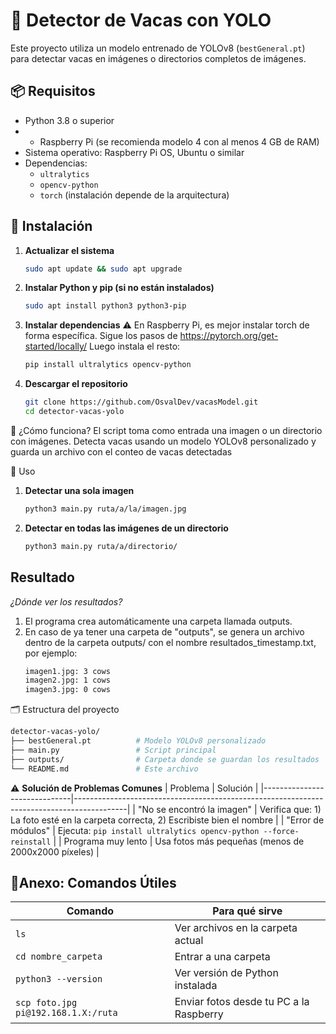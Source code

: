 # 🐄 Detector de Vacas con YOLO

Este proyecto utiliza un modelo entrenado de YOLOv8 (`bestGeneral.pt`) para detectar vacas en imágenes o directorios completos de imágenes.

## 📦 Requisitos

- Python 3.8 o superior
- - Raspberry Pi (se recomienda modelo 4 con al menos 4 GB de RAM)
- Sistema operativo: Raspberry Pi OS, Ubuntu o similar
- Dependencias:
  - `ultralytics`
  - `opencv-python`
  - `torch` (instalación depende de la arquitectura)

## 🚀 Instalación

1. **Actualizar el sistema**
   ```bash
   sudo apt update && sudo apt upgrade

2. **Instalar Python y pip (si no están instalados)**
    ```bash
    sudo apt install python3 python3-pip

3. **Instalar dependencias**
⚠️ En Raspberry Pi, es mejor instalar torch de forma específica. Sigue los pasos de https://pytorch.org/get-started/locally/
Luego instala el resto:
    ```bash
    pip install ultralytics opencv-python

4. **Descargar el repositorio**
    ```bash
    git clone https://github.com/OsvalDev/vacasModel.git
    cd detector-vacas-yolo


🧠 ¿Cómo funciona?
El script toma como entrada una imagen o un directorio con imágenes. Detecta vacas usando un modelo YOLOv8 personalizado y guarda un archivo con el conteo de vacas detectadas

📸 Uso
1. **Detectar una sola imagen**
   ```bash
   python3 main.py ruta/a/la/imagen.jpg

2. **Detectar en todas las imágenes de un directorio**
   ```bash
   python3 main.py ruta/a/directorio/

## Resultado

*¿Dónde ver los resultados?*

1. El programa crea automáticamente una carpeta llamada outputs.
2. En caso de ya tener una carpeta de "outputs", se genera un archivo dentro de la carpeta outputs/ con el nombre resultados_timestamp.txt, por ejemplo:
    ```bash
    imagen1.jpg: 3 cows
    imagen2.jpg: 1 cows
    imagen3.jpg: 0 cows

🗂 Estructura del proyecto

```bash
detector-vacas-yolo/
├── bestGeneral.pt          # Modelo YOLOv8 personalizado
├── main.py                 # Script principal
├── outputs/                # Carpeta donde se guardan los resultados
└── README.md               # Este archivo
```

⚠️ **Solución de Problemas Comunes**
| Problema                      | Solución                                                                                  |
|------------------------------|-------------------------------------------------------------------------------------------|
| "No se encontró la imagen"   | Verifica que: 1) La foto esté en la carpeta correcta, 2) Escribiste bien el nombre        |
| "Error de módulos"           | Ejecuta: `pip install ultralytics opencv-python --force-reinstall`                        |
| Programa muy lento           | Usa fotos más pequeñas (menos de 2000x2000 píxeles)                                       |

## 📎**Anexo: Comandos Útiles**

| Comando                              | Para qué sirve                                      |
|-------------------------------------|-----------------------------------------------------|
| `ls`                                | Ver archivos en la carpeta actual                   |
| `cd nombre_carpeta`                 | Entrar a una carpeta                                |
| `python3 --version`                 | Ver versión de Python instalada                     |
| `scp foto.jpg pi@192.168.1.X:/ruta` | Enviar fotos desde tu PC a la Raspberry             |


